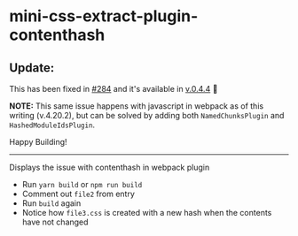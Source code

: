 # mini-css-extract-plugin-contenthash

## **Update:**

This has been fixed in [#284](https://github.com/webpack-contrib/mini-css-extract-plugin/pull/284) and it's available in [v.0.4.4](https://github.com/webpack-contrib/mini-css-extract-plugin/releases/tag/v0.4.4) 🎉

**NOTE:** This same issue happens with javascript in webpack as of this writing (v.4.20.2), but can be solved by adding both `NamedChunksPlugin` and `HashedModuleIdsPlugin`.

Happy Building!

---

Displays the issue with contenthash in webpack plugin

- Run `yarn build` or `npm run build`
- Comment out `file2` from entry
- Run `build` again
- Notice how `file3.css` is created with a new hash when the contents have not changed
